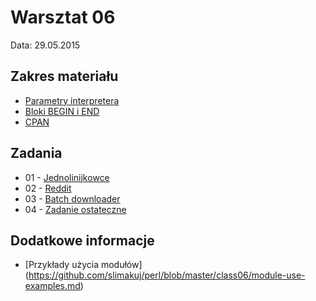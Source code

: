 # Warsztat 06
Data: 29.05.2015

## Zakres materiału
* [Parametry interpretera](https://github.com/slimakuj/perl/blob/master/class06/lecture.md#parametry-interpretera)
* [Bloki BEGIN i END](https://github.com/slimakuj/perl/blob/master/class06/lecture.md#bloki-begin-i-end)
* [CPAN](https://github.com/slimakuj/perl/blob/master/class06/lecture.md#cpan)

## Zadania
* 01 \- [Jednolinijkowce](https://github.com/slimakuj/perl/blob/master/class06/exercises/ex01-oneliners.md)
* 02 \- [Reddit](https://github.com/slimakuj/perl/blob/master/class06/exercises/ex02-reddit.md)
* 03 \- [Batch downloader](https://github.com/slimakuj/perl/blob/master/class06/exercises/ex03-batch-downloader.md)
* 04 \- [Zadanie ostateczne](https://github.com/slimakuj/perl/blob/master/class06/exercises/ex04-FINAL.md)

## Dodatkowe informacje
* [Przykłady użycia modułów] (https://github.com/slimakuj/perl/blob/master/class06/module-use-examples.md)
